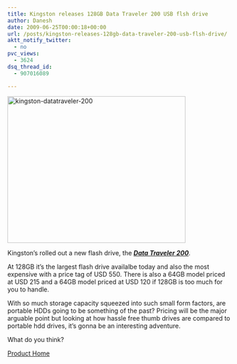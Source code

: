 ```yaml
---
title: Kingston releases 128GB Data Traveler 200 USB flsh drive
author: Danesh
date: 2009-06-25T00:00:18+00:00
url: /posts/kingston-releases-128gb-data-traveler-200-usb-flsh-drive/
aktt_notify_twitter:
  - no
pvc_views:
  - 3624
dsq_thread_id:
  - 907016089

---
```

[<img loading="lazy" class="alignnone size-full wp-image-1549" title="kingston-datatraveler-200" src="/wp-content/uploads/2009/06/kingston-datatraveler-200.jpg" alt="kingston-datatraveler-200" width="400" height="330" />][1]

Kingston&#8217;s rolled out a new flash drive, the [**_Data Traveler 200_**][2].

At 128GB it&#8217;s the largest flash drive availalbe today and also the most expensive with a price tag of USD 550. There is also a 64GB model priced at USD 215 and a 64GB model priced at USD 120 if 128GB is too much for you to handle.

With so much storage capacity squeezed into such small form factors, are portable HDDs going to be something of the past? Pricing will be the major arguable point but looking at how hassle free thumb drives are compared to portable hdd drives, it&#8217;s gonna be an interesting adventure.

What do you think?

[Product Home][2]

 [1]: /wp-content/uploads/2009/06/kingston-datatraveler-200.jpg
 [2]: http://www.kingston.com/flash/dt200.asp